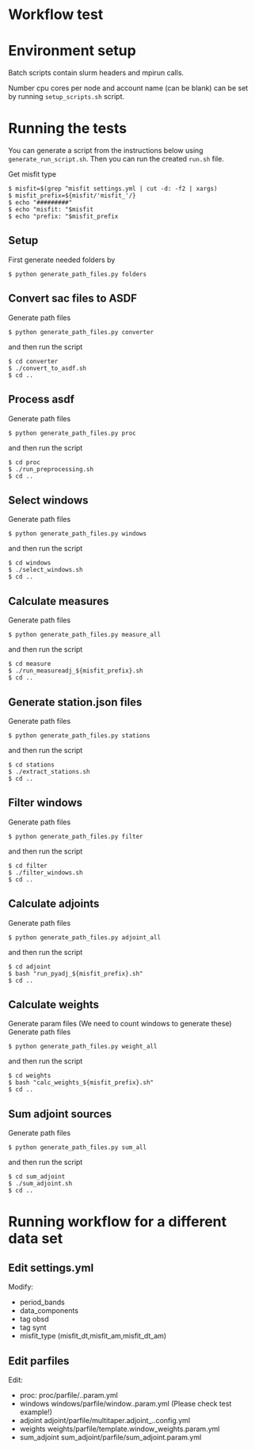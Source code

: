 # Workflow test

# Environment setup

Batch scripts contain slurm headers and mpirun calls.

Number cpu cores per node and account name (can be blank) can be set by running
`setup_scripts.sh` script.

# Running the tests

You can generate a script from the instructions below using
`generate_run_script.sh`. Then you can run the created `run.sh` file.


Get misfit type

	$ misfit=$(grep ^misfit settings.yml | cut -d: -f2 | xargs)
	$ misfit_prefix=${misfit/'misfit_'/}
	$ echo "#########"
	$ echo "misfit: "$misfit
	$ echo "prefix: "$misfit_prefix
	
## Setup

First generate needed folders by

	$ python generate_path_files.py folders


## Convert sac files to ASDF

Generate path files

	$ python generate_path_files.py converter


and then run the script

	$ cd converter
	$ ./convert_to_asdf.sh
	$ cd ..

## Process asdf

Generate path files

	$ python generate_path_files.py proc


and then run the script

	$ cd proc
	$ ./run_preprocessing.sh
	$ cd ..


## Select windows


Generate path files

	$ python generate_path_files.py windows

and then run the script

	$ cd windows
	$ ./select_windows.sh
	$ cd ..


## Calculate measures


Generate path files

	$ python generate_path_files.py measure_all

and then run the script

	$ cd measure
	$ ./run_measureadj_${misfit_prefix}.sh
	$ cd ..


## Generate station.json files


Generate path files

	$ python generate_path_files.py stations

and then run the script

	$ cd stations
	$ ./extract_stations.sh
	$ cd ..


## Filter windows


Generate path files

	$ python generate_path_files.py filter

and then run the script

	$ cd filter
	$ ./filter_windows.sh
	$ cd ..


## Calculate adjoints


Generate path files

	$ python generate_path_files.py adjoint_all

and then run the script

	$ cd adjoint
	$ bash "run_pyadj_${misfit_prefix}.sh"
	$ cd ..



## Calculate weights


Generate param files (We need to count windows to generate these)
Generate path files

	$ python generate_path_files.py weight_all


and then run the script

	$ cd weights
	$ bash "calc_weights_${misfit_prefix}.sh"
	$ cd ..


## Sum adjoint sources


Generate path files

	$ python generate_path_files.py sum_all

and then run the script

	$ cd sum_adjoint
	$ ./sum_adjoint.sh
	$ cd ..


# Running workflow for a different data set

## Edit settings.yml

Modify:
- period_bands
- data_components
- tag obsd
- tag synt
- misfit_type (misfit_dt,misfit_am,misfit_dt_am)


## Edit parfiles

Edit:
- proc: proc/parfile/<tag>.<period>.param.yml
- windows windows/parfile/window.<period>.param.yml (Please check test example!)
- adjoint adjoint/parfile/multitaper.adjoint_<misfit>.<period>.config.yml
- weights weights/parfile/template.window_weights.param.yml
- sum_adjoint sum_adjoint/parfile/sum_adjoint.param.yml